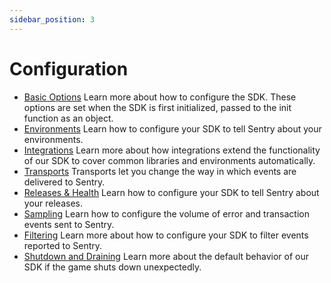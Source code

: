 ```yaml
---
sidebar_position: 3
---
```


# Configuration

- [Basic Options](/docs/configuration/basic-options)
  Learn more about how to configure the SDK. These options are set when the SDK is first initialized, passed to the init
  function as an object.
- [Environments](/docs/configuration/environments)
  Learn how to configure your SDK to tell Sentry about your environments.
- [Integrations](/docs/configuration/integrations)
  Learn more about how integrations extend the functionality of our SDK to cover common libraries and environments
  automatically.
- [Transports](/docs/configuration/transports)
  Transports let you change the way in which events are delivered to Sentry.
- [Releases & Health](/docs/configuration/releases)
  Learn how to configure your SDK to tell Sentry about your releases.
- [Sampling](/docs/configuration/sampling)
  Learn how to configure the volume of error and transaction events sent to Sentry.
- [Filtering](/docs/configuration/filtering)
  Learn more about how to configure your SDK to filter events reported to Sentry.
- [Shutdown and Draining](/docs/configuration/shutdown)
  Learn more about the default behavior of our SDK if the game shuts down unexpectedly.

